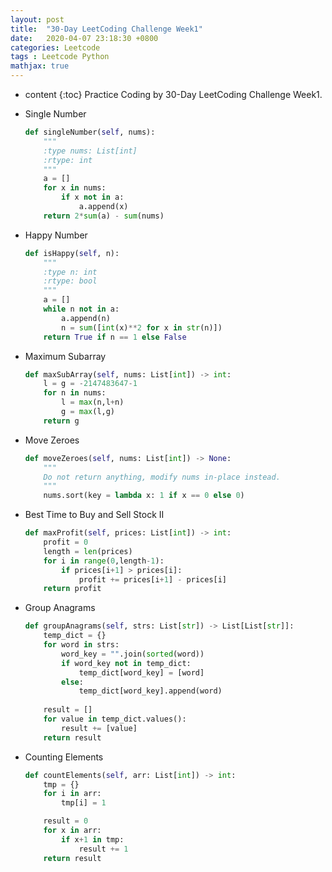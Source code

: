 ```yaml
---
layout: post
title:  "30-Day LeetCoding Challenge Week1"
date:   2020-04-07 23:18:30 +0800
categories: Leetcode
tags : Leetcode Python
mathjax: true
---
```

* content 
{:toc}
Practice Coding by 30-Day LeetCoding Challenge Week1.




* Single Number
    ```python
    def singleNumber(self, nums):
        """
        :type nums: List[int]
        :rtype: int
        """
        a = []
        for x in nums:
            if x not in a:
                a.append(x)
        return 2*sum(a) - sum(nums)
    ```
* Happy Number
    ```python
    def isHappy(self, n):
        """
        :type n: int
        :rtype: bool
        """
        a = []
        while n not in a:
            a.append(n)
            n = sum([int(x)**2 for x in str(n)])
        return True if n == 1 else False
    ```
* Maximum Subarray
    ```python
    def maxSubArray(self, nums: List[int]) -> int:
        l = g = -2147483647-1
        for n in nums:
            l = max(n,l+n)
            g = max(l,g)
        return g
    ```
* Move Zeroes
    ```python
    def moveZeroes(self, nums: List[int]) -> None:
        """
        Do not return anything, modify nums in-place instead.
        """
        nums.sort(key = lambda x: 1 if x == 0 else 0)

    ```
* Best Time to Buy and Sell Stock II
    ```python
    def maxProfit(self, prices: List[int]) -> int:
        profit = 0
        length = len(prices)
        for i in range(0,length-1):
            if prices[i+1] > prices[i]:
                profit += prices[i+1] - prices[i]
        return profit
    ```
* Group Anagrams
    ```python
    def groupAnagrams(self, strs: List[str]) -> List[List[str]]:
        temp_dict = {}
        for word in strs:
            word_key = "".join(sorted(word))
            if word_key not in temp_dict:
                temp_dict[word_key] = [word]
            else:
                temp_dict[word_key].append(word)
            
        result = []
        for value in temp_dict.values():
            result += [value]
        return result
    ```
* Counting Elements
    ```python
    def countElements(self, arr: List[int]) -> int:
        tmp = {}
        for i in arr:
            tmp[i] = 1

        result = 0
        for x in arr:
            if x+1 in tmp:
                result += 1
        return result
    ```